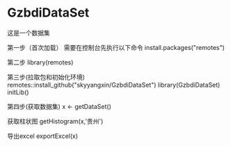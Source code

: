 # GzbdiDataSet
这是一个数据集

第一步（首次加载）
需要在控制台先执行以下命令
install.packages("remotes")

第二步
library(remotes)

第三步(拉取包和初始化环境)
remotes::install_github("skyyangxin/GzbdiDataSet")
library(GzbdiDataSet)
initLib()

第四步(获取数据集)
x <- getDataSet()

获取柱状图
getHistogram(x,'贵州')

导出excel
exportExcel(x)

